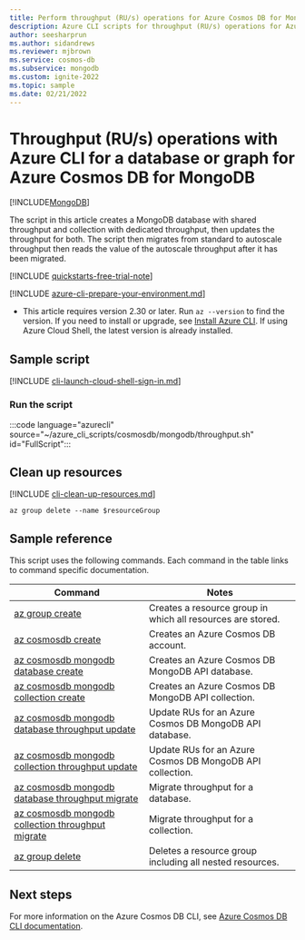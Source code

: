 ```yaml
---
title: Perform throughput (RU/s) operations for Azure Cosmos DB for MongoDB resources
description: Azure CLI scripts for throughput (RU/s) operations for Azure Cosmos DB for MongoDB resources
author: seesharprun
ms.author: sidandrews
ms.reviewer: mjbrown
ms.service: cosmos-db
ms.subservice: mongodb
ms.custom: ignite-2022
ms.topic: sample
ms.date: 02/21/2022
---
```


# Throughput (RU/s) operations with Azure CLI for a database or graph for Azure Cosmos DB for MongoDB

[!INCLUDE[MongoDB](../../../includes/appliesto-mongodb.md)]

The script in this article creates a MongoDB database with shared throughput and collection with dedicated throughput, then updates the throughput for both. The script then migrates from standard to autoscale throughput then reads the value of the autoscale throughput after it has been migrated.

[!INCLUDE [quickstarts-free-trial-note](../../../../../includes/quickstarts-free-trial-note.md)]

[!INCLUDE [azure-cli-prepare-your-environment.md](~/articles/reusable-content/azure-cli/azure-cli-prepare/azure-cli/azure-cli-prepare-your-environment.md)]

- This article requires version 2.30 or later. Run `az --version` to find the version. If you need to install or upgrade, see [Install Azure CLI](/cli/azure/install-azure-cli). If using Azure Cloud Shell, the latest version is already installed.

## Sample script

[!INCLUDE [cli-launch-cloud-shell-sign-in.md](../../../../../includes/cli-launch-cloud-shell-sign-in.md)]

### Run the script

:::code language="azurecli" source="~/azure_cli_scripts/cosmosdb/mongodb/throughput.sh" id="FullScript":::

## Clean up resources

[!INCLUDE [cli-clean-up-resources.md](../../../../../includes/cli-clean-up-resources.md)]

```azurecli
az group delete --name $resourceGroup
```

## Sample reference

This script uses the following commands. Each command in the table links to command specific documentation.

| Command | Notes |
|---|---|
| [az group create](/cli/azure/group#az-group-create) | Creates a resource group in which all resources are stored. |
| [az cosmosdb create](/cli/azure/cosmosdb#az-cosmosdb-create) | Creates an Azure Cosmos DB account. |
| [az cosmosdb mongodb database create](/cli/azure/cosmosdb/mongodb/database#az-cosmosdb-mongodb-database-create) | Creates an Azure Cosmos DB MongoDB API database. |
| [az cosmosdb mongodb collection create](/cli/azure/cosmosdb/mongodb/collection#az-cosmosdb-mongodb-collection-create) | Creates an Azure Cosmos DB MongoDB API collection. |
| [az cosmosdb mongodb database throughput update](/cli/azure/cosmosdb/mongodb/database/throughput#az-cosmosdb-mongodb-database-throughput-update) | Update RUs for an Azure Cosmos DB MongoDB API database. |
| [az cosmosdb mongodb collection throughput update](/cli/azure/cosmosdb/mongodb/collection/throughput#az-cosmosdb-mongodb-collection-throughput-update) | Update RUs for an Azure Cosmos DB MongoDB API collection. |
| [az cosmosdb mongodb database throughput migrate](/cli/azure/cosmosdb/mongodb/database/throughput#az-cosmosdb-mongodb-database-throughput-migrate) | Migrate throughput for a database. |
| [az cosmosdb mongodb collection throughput migrate](/cli/azure/cosmosdb/mongodb/collection/throughput#az-cosmosdb-mongodb-collection-throughput-migrate) | Migrate throughput for a collection. |
| [az group delete](/cli/azure/resource#az-resource-delete) | Deletes a resource group including all nested resources. |

## Next steps

For more information on the Azure Cosmos DB CLI, see [Azure Cosmos DB CLI documentation](/cli/azure/cosmosdb).
